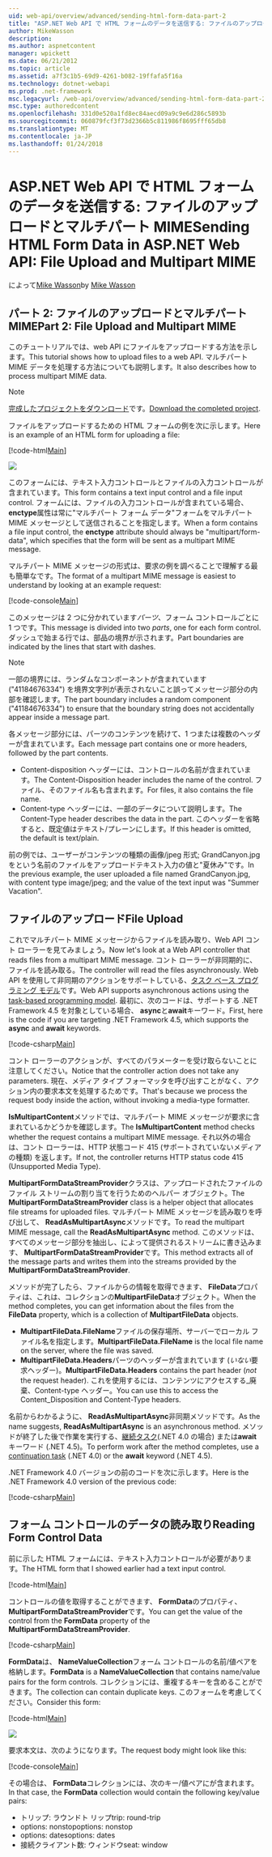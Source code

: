 ```yaml
---
uid: web-api/overview/advanced/sending-html-form-data-part-2
title: "ASP.NET Web API で HTML フォームのデータを送信する: ファイルのアップロードとマルチパート MIME |Microsoft ドキュメント"
author: MikeWasson
description: 
ms.author: aspnetcontent
manager: wpickett
ms.date: 06/21/2012
ms.topic: article
ms.assetid: a7f3c1b5-69d9-4261-b082-19ffafa5f16a
ms.technology: dotnet-webapi
ms.prod: .net-framework
msc.legacyurl: /web-api/overview/advanced/sending-html-form-data-part-2
msc.type: authoredcontent
ms.openlocfilehash: 331d0e520a1fd8ec84aecd09a9c9e6d286c5893b
ms.sourcegitcommit: 060879fcf3f73d2366b5c811986f8695fff65db8
ms.translationtype: MT
ms.contentlocale: ja-JP
ms.lasthandoff: 01/24/2018
---
```

<a name="sending-html-form-data-in-aspnet-web-api-file-upload-and-multipart-mime"></a><span data-ttu-id="33784-102">ASP.NET Web API で HTML フォームのデータを送信する: ファイルのアップロードとマルチパート MIME</span><span class="sxs-lookup"><span data-stu-id="33784-102">Sending HTML Form Data in ASP.NET Web API: File Upload and Multipart MIME</span></span>
====================
<span data-ttu-id="33784-103">によって[Mike Wasson](https://github.com/MikeWasson)</span><span class="sxs-lookup"><span data-stu-id="33784-103">by [Mike Wasson](https://github.com/MikeWasson)</span></span>

## <a name="part-2-file-upload-and-multipart-mime"></a><span data-ttu-id="33784-104">パート 2: ファイルのアップロードとマルチパート MIME</span><span class="sxs-lookup"><span data-stu-id="33784-104">Part 2: File Upload and Multipart MIME</span></span>

<span data-ttu-id="33784-105">このチュートリアルでは、web API にファイルをアップロードする方法を示します。</span><span class="sxs-lookup"><span data-stu-id="33784-105">This tutorial shows how to upload files to a web API.</span></span> <span data-ttu-id="33784-106">マルチパート MIME データを処理する方法についても説明します。</span><span class="sxs-lookup"><span data-stu-id="33784-106">It also describes how to process multipart MIME data.</span></span>

> [!NOTE]
> <span data-ttu-id="33784-107">[完成したプロジェクトをダウンロード](https://code.msdn.microsoft.com/ASPNET-Web-API-File-Upload-a8c0fb0d)です。</span><span class="sxs-lookup"><span data-stu-id="33784-107">[Download the completed project](https://code.msdn.microsoft.com/ASPNET-Web-API-File-Upload-a8c0fb0d).</span></span>


<span data-ttu-id="33784-108">ファイルをアップロードするための HTML フォームの例を次に示します。</span><span class="sxs-lookup"><span data-stu-id="33784-108">Here is an example of an HTML form for uploading a file:</span></span>

[!code-html[Main](sending-html-form-data-part-2/samples/sample1.html)]

![](sending-html-form-data-part-2/_static/image1.png)

<span data-ttu-id="33784-109">このフォームには、テキスト入力コントロールとファイルの入力コントロールが含まれています。</span><span class="sxs-lookup"><span data-stu-id="33784-109">This form contains a text input control and a file input control.</span></span> <span data-ttu-id="33784-110">フォームには、ファイルの入力コントロールが含まれている場合、 **enctype**属性は常に&quot;マルチパート フォーム データ&quot;フォームをマルチパート MIME メッセージとして送信されることを指定します。</span><span class="sxs-lookup"><span data-stu-id="33784-110">When a form contains a file input control, the **enctype** attribute should always be &quot;multipart/form-data&quot;, which specifies that the form will be sent as a multipart MIME message.</span></span>

<span data-ttu-id="33784-111">マルチパート MIME メッセージの形式は、要求の例を調べることで理解する最も簡単なです。</span><span class="sxs-lookup"><span data-stu-id="33784-111">The format of a multipart MIME message is easiest to understand by looking at an example request:</span></span>

[!code-console[Main](sending-html-form-data-part-2/samples/sample2.cmd)]

<span data-ttu-id="33784-112">このメッセージは 2 つに分かれています*パーツ*、フォーム コントロールごとに 1 つです。</span><span class="sxs-lookup"><span data-stu-id="33784-112">This message is divided into two *parts*, one for each form control.</span></span> <span data-ttu-id="33784-113">ダッシュで始まる行では、部品の境界が示されます。</span><span class="sxs-lookup"><span data-stu-id="33784-113">Part boundaries are indicated by the lines that start with dashes.</span></span>

> [!NOTE]
> <span data-ttu-id="33784-114">一部の境界には、ランダムなコンポーネントが含まれています (&quot;41184676334&quot;) を境界文字列が表示されないこと誤ってメッセージ部分の内部を確認します。</span><span class="sxs-lookup"><span data-stu-id="33784-114">The part boundary includes a random component (&quot;41184676334&quot;) to ensure that the boundary string does not accidentally appear inside a message part.</span></span>


<span data-ttu-id="33784-115">各メッセージ部分には、パーツのコンテンツを続けて、1 つまたは複数のヘッダーが含まれています。</span><span class="sxs-lookup"><span data-stu-id="33784-115">Each message part contains one or more headers, followed by the part contents.</span></span>

- <span data-ttu-id="33784-116">Content-disposition ヘッダーには、コントロールの名前が含まれています。</span><span class="sxs-lookup"><span data-stu-id="33784-116">The Content-Disposition header includes the name of the control.</span></span> <span data-ttu-id="33784-117">ファイル、そのファイル名も含まれます。</span><span class="sxs-lookup"><span data-stu-id="33784-117">For files, it also contains the file name.</span></span>
- <span data-ttu-id="33784-118">Content-type ヘッダーには、一部のデータについて説明します。</span><span class="sxs-lookup"><span data-stu-id="33784-118">The Content-Type header describes the data in the part.</span></span> <span data-ttu-id="33784-119">このヘッダーを省略すると、既定値はテキスト/プレーンにします。</span><span class="sxs-lookup"><span data-stu-id="33784-119">If this header is omitted, the default is text/plain.</span></span>

<span data-ttu-id="33784-120">前の例では、ユーザーがコンテンツの種類の画像/jpeg 形式; GrandCanyon.jpg をという名前のファイルをアップロードテキスト入力の値と&quot;夏休み&quot;です。</span><span class="sxs-lookup"><span data-stu-id="33784-120">In the previous example, the user uploaded a file named GrandCanyon.jpg, with content type image/jpeg; and the value of the text input was &quot;Summer Vacation&quot;.</span></span>

## <a name="file-upload"></a><span data-ttu-id="33784-121">ファイルのアップロード</span><span class="sxs-lookup"><span data-stu-id="33784-121">File Upload</span></span>

<span data-ttu-id="33784-122">これでマルチパート MIME メッセージからファイルを読み取り、Web API コント ローラーを見てみましょう。</span><span class="sxs-lookup"><span data-stu-id="33784-122">Now let's look at a Web API controller that reads files from a multipart MIME message.</span></span> <span data-ttu-id="33784-123">コント ローラーが非同期的に、ファイルを読み取る。</span><span class="sxs-lookup"><span data-stu-id="33784-123">The controller will read the files asynchronously.</span></span> <span data-ttu-id="33784-124">Web API を使用して非同期のアクションをサポートしている、[タスク ベース プログラミング モデル](https://msdn.microsoft.com/library/dd460693.aspx)です。</span><span class="sxs-lookup"><span data-stu-id="33784-124">Web API supports asynchronous actions using the [task-based programming model](https://msdn.microsoft.com/library/dd460693.aspx).</span></span> <span data-ttu-id="33784-125">最初に、次のコードは、サポートする .NET Framework 4.5 を対象としている場合、 **async**と**await**キーワード。</span><span class="sxs-lookup"><span data-stu-id="33784-125">First, here is the code if you are targeting .NET Framework 4.5, which supports the **async** and **await** keywords.</span></span>

[!code-csharp[Main](sending-html-form-data-part-2/samples/sample3.cs)]

<span data-ttu-id="33784-126">コント ローラーのアクションが、すべてのパラメーターを受け取らないことに注意してください。</span><span class="sxs-lookup"><span data-stu-id="33784-126">Notice that the controller action does not take any parameters.</span></span> <span data-ttu-id="33784-127">現在、メディア タイプ フォーマッタを呼び出すことがなく、アクション内の要求本文を処理するためです。</span><span class="sxs-lookup"><span data-stu-id="33784-127">That's because we process the request body inside the action, without invoking a media-type formatter.</span></span>

<span data-ttu-id="33784-128">**IsMultipartContent**メソッドでは、マルチパート MIME メッセージが要求に含まれているかどうかを確認します。</span><span class="sxs-lookup"><span data-stu-id="33784-128">The **IsMultipartContent** method checks whether the request contains a multipart MIME message.</span></span> <span data-ttu-id="33784-129">それ以外の場合は、コント ローラーは、HTTP 状態コード 415 (サポートされていないメディアの種類) を返します。</span><span class="sxs-lookup"><span data-stu-id="33784-129">If not, the controller returns HTTP status code 415 (Unsupported Media Type).</span></span>

<span data-ttu-id="33784-130">**MultipartFormDataStreamProvider**クラスは、アップロードされたファイルのファイル ストリームの割り当てを行うためのヘルパー オブジェクト。</span><span class="sxs-lookup"><span data-stu-id="33784-130">The **MultipartFormDataStreamProvider** class is a helper object that allocates file streams for uploaded files.</span></span> <span data-ttu-id="33784-131">マルチパート MIME メッセージを読み取りを呼び出して、 **ReadAsMultipartAsync**メソッドです。</span><span class="sxs-lookup"><span data-stu-id="33784-131">To read the multipart MIME message, call the **ReadAsMultipartAsync** method.</span></span> <span data-ttu-id="33784-132">このメソッドは、すべてのメッセージ部分を抽出し、によって提供されるストリームに書き込みます、 **MultipartFormDataStreamProvider**です。</span><span class="sxs-lookup"><span data-stu-id="33784-132">This method extracts all of the message parts and writes them into the streams provided by the **MultipartFormDataStreamProvider**.</span></span>

<span data-ttu-id="33784-133">メソッドが完了したら、ファイルからの情報を取得できます、 **FileData**プロパティは、これは、コレクションの**MultipartFileData**オブジェクト。</span><span class="sxs-lookup"><span data-stu-id="33784-133">When the method completes, you can get information about the files from the **FileData** property, which is a collection of **MultipartFileData** objects.</span></span>

- <span data-ttu-id="33784-134">**MultipartFileData.FileName**ファイルの保存場所、サーバーでローカル ファイル名を指定します。</span><span class="sxs-lookup"><span data-stu-id="33784-134">**MultipartFileData.FileName** is the local file name on the server, where the file was saved.</span></span>
- <span data-ttu-id="33784-135">**MultipartFileData.Headers**パーツのヘッダーが含まれています (*いない*要求ヘッダー)。</span><span class="sxs-lookup"><span data-stu-id="33784-135">**MultipartFileData.Headers** contains the part header (*not* the request header).</span></span> <span data-ttu-id="33784-136">これを使用するには、コンテンツにアクセスする\_廃棄、Content-type ヘッダー。</span><span class="sxs-lookup"><span data-stu-id="33784-136">You can use this to access the Content\_Disposition and Content-Type headers.</span></span>

<span data-ttu-id="33784-137">名前からわかるように、 **ReadAsMultipartAsync**非同期メソッドです。</span><span class="sxs-lookup"><span data-stu-id="33784-137">As the name suggests, **ReadAsMultipartAsync** is an asynchronous method.</span></span> <span data-ttu-id="33784-138">メソッドが終了した後で作業を実行する、[継続タスク](https://msdn.microsoft.com/library/ee372288.aspx)(.NET 4.0 の場合) または**await**キーワード (.NET 4.5)。</span><span class="sxs-lookup"><span data-stu-id="33784-138">To perform work after the method completes, use a [continuation task](https://msdn.microsoft.com/library/ee372288.aspx) (.NET 4.0) or the **await** keyword (.NET 4.5).</span></span>

<span data-ttu-id="33784-139">.NET Framework 4.0 バージョンの前のコードを次に示します。</span><span class="sxs-lookup"><span data-stu-id="33784-139">Here is the .NET Framework 4.0 version of the previous code:</span></span>

[!code-csharp[Main](sending-html-form-data-part-2/samples/sample4.cs)]

## <a name="reading-form-control-data"></a><span data-ttu-id="33784-140">フォーム コントロールのデータの読み取り</span><span class="sxs-lookup"><span data-stu-id="33784-140">Reading Form Control Data</span></span>

<span data-ttu-id="33784-141">前に示した HTML フォームには、テキスト入力コントロールが必要があります。</span><span class="sxs-lookup"><span data-stu-id="33784-141">The HTML form that I showed earlier had a text input control.</span></span>

[!code-html[Main](sending-html-form-data-part-2/samples/sample5.html)]

<span data-ttu-id="33784-142">コントロールの値を取得することができます、 **FormData**のプロパティ、 **MultipartFormDataStreamProvider**です。</span><span class="sxs-lookup"><span data-stu-id="33784-142">You can get the value of the control from the **FormData** property of the **MultipartFormDataStreamProvider**.</span></span>

[!code-csharp[Main](sending-html-form-data-part-2/samples/sample6.cs?highlight=15)]

<span data-ttu-id="33784-143">**FormData**は、 **NameValueCollection**フォーム コントロールの名前/値ペアを格納します。</span><span class="sxs-lookup"><span data-stu-id="33784-143">**FormData** is a **NameValueCollection** that contains name/value pairs for the form controls.</span></span> <span data-ttu-id="33784-144">コレクションには、重複するキーを含めることができます。</span><span class="sxs-lookup"><span data-stu-id="33784-144">The collection can contain duplicate keys.</span></span> <span data-ttu-id="33784-145">このフォームを考慮してください。</span><span class="sxs-lookup"><span data-stu-id="33784-145">Consider this form:</span></span>

[!code-html[Main](sending-html-form-data-part-2/samples/sample7.html)]

![](sending-html-form-data-part-2/_static/image2.png)

<span data-ttu-id="33784-146">要求本文は、次のようになります。</span><span class="sxs-lookup"><span data-stu-id="33784-146">The request body might look like this:</span></span>

[!code-console[Main](sending-html-form-data-part-2/samples/sample8.cmd)]

<span data-ttu-id="33784-147">その場合は、 **FormData**コレクションには、次のキー/値ペアにが含まれます。</span><span class="sxs-lookup"><span data-stu-id="33784-147">In that case, the **FormData** collection would contain the following key/value pairs:</span></span>

- <span data-ttu-id="33784-148">トリップ: ラウンドト リップ</span><span class="sxs-lookup"><span data-stu-id="33784-148">trip: round-trip</span></span>
- <span data-ttu-id="33784-149">options: nonstop</span><span class="sxs-lookup"><span data-stu-id="33784-149">options: nonstop</span></span>
- <span data-ttu-id="33784-150">options: dates</span><span class="sxs-lookup"><span data-stu-id="33784-150">options: dates</span></span>
- <span data-ttu-id="33784-151">接続クライアント数: ウィンドウ</span><span class="sxs-lookup"><span data-stu-id="33784-151">seat: window</span></span>
